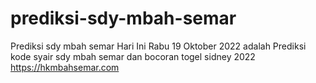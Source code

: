 # prediksi-sdy-mbah-semar
Prediksi sdy mbah semar Hari Ini Rabu 19 Oktober 2022 adalah Prediksi kode syair sdy mbah semar dan bocoran togel sidney 2022
https://hkmbahsemar.com

